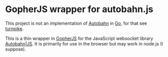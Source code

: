 # GopherJS wrapper for autobahn.js

This project is not an implementation of [Autobahn](http://autobahn.ws/) in
[Go](http://golang.com/), for that see [turnpike](https://github.com/jcelliott/turnpike).

This is a thin wrapper in [GopherJS](https://github.com/gopherjs/gopherjs) for
the JavaScript websocket library [Autobahn|JS](http://autobahn.ws/js/). It is
primarily for use in the browser but may work in node.js (I suppose).
